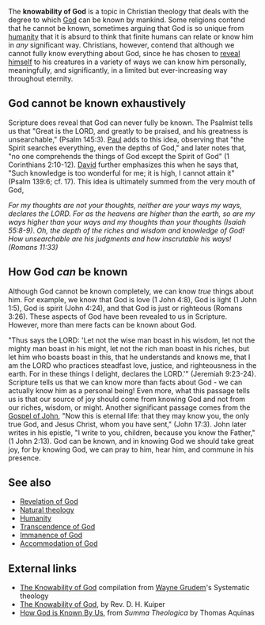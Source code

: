 The **knowability of God** is a topic in Christian theology that
deals with the degree to which [God](God "God") can be known by
mankind. Some religions contend that he cannot be known, sometimes
arguing that God is so unique from [humanity](Humanity "Humanity")
that it is absurd to think that finite humans can relate or know
him in *any* significant way. Christians, however, contend that
although we cannot fully know everything about God, since he has
chosen to [reveal himself](Revelation_of_God "Revelation of God")
to his creatures in a variety of ways we can know him personally,
meaningfully, and significantly, in a limited but ever-increasing
way throughout eternity.

## God cannot be known exhaustively

Scripture does reveal that God can never fully be known. The
Psalmist tells us that "Great is the LORD, and greatly to be
praised, and his greatness is unsearchable," (Psalm 145:3).
[Paul](Paul "Paul") adds to this idea, observing that "the Spirit
searches everything, even the depths of God," and later notes that,
"no one comprehends the things of God except the Spirit of God" (1
Corinthians 2:10-12). [David](David "David") further emphasizes
this when he says that, "Such knowledge is too wonderful for me; it
is high, I cannot attain it" (Psalm 139:6; cf. 17). This idea is
ultimately summed from the very mouth of God,

*For my thoughts are not your thoughts, neither are your ways my ways, declares the LORD. For as the heavens are higher than the earth, so are my ways higher than your ways and my thoughts than your thoughts (Isaiah 55:8-9)*.
*Oh, the depth of the riches and wisdom and knowledge of God! How unsearchable are his judgments and how inscrutable his ways! (Romans 11:33)*

## How God *can* be known

Although God cannot be known completely, we can know *true* things
about him. For example, we know that God is love (1 John 4:8), God
is light (1 John 1:5), God is spirit (John 4:24), and that God is
just or righteous (Romans 3:26). These aspects of God have been
revealed to us in Scripture. However, more than mere facts can be
known about God.

"Thus says the LORD: 'Let not the wise man boast in his wisdom, let
not the mighty man boast in his might, let not the rich man boast
in his riches, but let him who boasts boast in this, that he
understands and knows me, that I am the LORD who practices
steadfast love, justice, and righteousness in the earth. For in
these things I delight, declares the LORD.'" (Jeremiah 9:23-24).
Scripture tells us that we can know more than facts about God - we
can actually know him as a personal being! Even more, what this
passage tells us is that our source of joy should come from knowing
God and not from our riches, wisdom, or might. Another significant
passage comes from the
[Gospel of John](Gospel_of_John "Gospel of John"), "Now this is
eternal life: that they may know you, the only true God, and Jesus
Christ, whom you have sent," (John 17:3). John later writes in his
epistle, "I write to you, children, because you know the Father,"
(1 John 2:13). God can be known, and in knowing God we should take
great joy, for by knowing God, we can pray to him, hear him, and
commune in his presence.

## See also

-   [Revelation of God](Revelation_of_God "Revelation of God")
-   [Natural theology](Natural_theology "Natural theology")
-   [Humanity](Humanity "Humanity")
-   [Transcendence of God](Transcendence_of_God "Transcendence of God")
-   [Immanence of God](Immanence_of_God "Immanence of God")
-   [Accommodation of God](Accommodation_of_God "Accommodation of God")

## External links

-   [The Knowability of God](http://tinyurl.com/6yr6wx) compilation
    from [Wayne Grudem](Wayne_Grudem "Wayne Grudem")'s Systematic
    theology
-   [The Knowability of God](http://www.reformedwitness.org/pmphltlst/Attributes/Knowability.html),
    by Rev. D. H. Kuiper
-   [How God is Known By Us](http://www.newadvent.org/summa/1012.htm),
    from *Summa Theologica* by Thomas Aquinas



